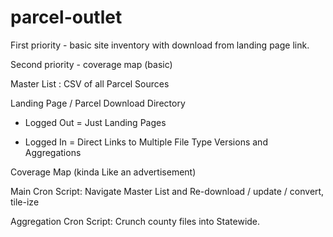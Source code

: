 # parcel-outlet

First priority - basic site inventory with download from landing page link.

Second priority - coverage map (basic)

Master List : CSV of all Parcel Sources

Landing Page / Parcel Download Directory

 - Logged Out = Just Landing Pages
 
 - Logged In = Direct Links to Multiple File Type Versions and Aggregations

Coverage Map (kinda Like an advertisement)

Main Cron Script:  Navigate Master List and Re-download / update / convert, tile-ize

Aggregation Cron Script: Crunch county files into Statewide.
